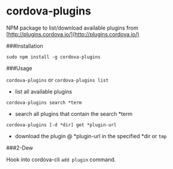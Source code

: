 cordova-plugins
===============

NPM package to list/download available plugins from [http://plugins.cordova.io/](http://plugins.cordova.io/)

###Installation

`sudo npm install -g cordova-plugins`

###Usage

`cordova-plugins` or `cordova-plugins list`

- list all available plugins

`cordova-plugins search *term`

- search all plugins that contain the search *term

`cordova-plugins [-d *dir] get *plugin-url`

- download the plugin @ \*plugin-url in the specified \*dir or `tmp`


###2-Dew

Hook into cordova-cli `add plugin` command.
